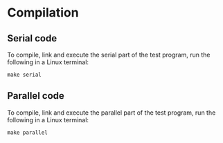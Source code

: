 # Compilation

## Serial code
To compile, link and execute the serial part of the test program, run the following in a Linux terminal:

```terminal
make serial
```

## Parallel code
To compile, link and execute the parallel part of the test program, run the following in a Linux terminal:

```terminal
make parallel
```
